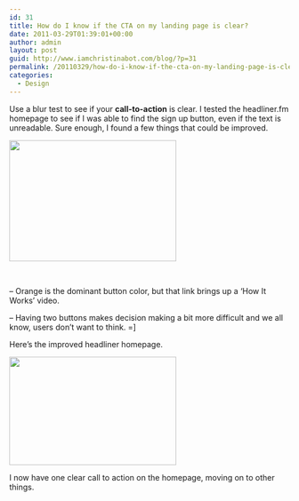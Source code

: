 ```yaml
---
id: 31
title: How do I know if the CTA on my landing page is clear?
date: 2011-03-29T01:39:01+00:00
author: admin
layout: post
guid: http://www.iamchristinabot.com/blog/?p=31
permalink: /20110329/how-do-i-know-if-the-cta-on-my-landing-page-is-clear/
categories:
  - Design
---
```

Use a blur test to see if your **call-to-action** is clear. I tested the headliner.fm homepage to see if I was able to find the sign up button, even if the text is unreadable. Sure enough, I found a few things that could be improved.

<img class="aligncenter size-medium wp-image-34" title="headlienr_blur" src="http://www.iamchristinabot.com/blog/wp-content/uploads/2011/03/headlienr_blur-300x218.jpg" alt="" width="300" height="218" srcset="http://www.iamchristinabot.com/blog/wp-content/uploads/2011/03/headlienr_blur-300x218.jpg 300w, http://www.iamchristinabot.com/blog/wp-content/uploads/2011/03/headlienr_blur.jpg 800w" sizes="(max-width: 300px) 100vw, 300px" />

<p style="text-align: center;">
  &nbsp;
</p>

&#8211; Orange is the dominant button color, but that link brings up a &#8216;How It Works&#8217; video.
  
&#8211; Having two buttons makes decision making a bit more difficult and we all know, users don&#8217;t want to think. =]

Here&#8217;s the improved headliner homepage.
  
[<img src="http://www.iamchristinabot.com/blog/wp-content/uploads/2011/03/Screen-shot-2011-03-28-at-5.46.32-PM-300x195.png" alt="" title="Screen shot 2011-03-28 at 5.46.32 PM" width="300" height="195" class="aligncenter size-medium wp-image-35" srcset="http://www.iamchristinabot.com/blog/wp-content/uploads/2011/03/Screen-shot-2011-03-28-at-5.46.32-PM-300x195.png 300w, http://www.iamchristinabot.com/blog/wp-content/uploads/2011/03/Screen-shot-2011-03-28-at-5.46.32-PM-1024x668.png 1024w, http://www.iamchristinabot.com/blog/wp-content/uploads/2011/03/Screen-shot-2011-03-28-at-5.46.32-PM.png 1063w" sizes="(max-width: 300px) 100vw, 300px" />](http://www.iamchristinabot.com/blog/wp-content/uploads/2011/03/Screen-shot-2011-03-28-at-5.46.32-PM.png)

I now have one clear call to action on the homepage, moving on to other things.